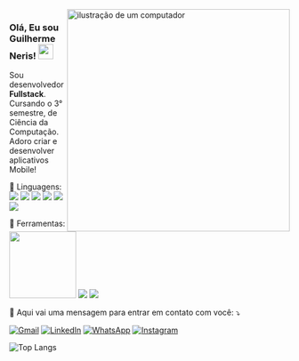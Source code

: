 <img src="https://raw.githubusercontent.com/MicaelliMedeiros/micaellimedeiros/master/image/computer-illustration.png" alt="ilustração de um computador" min-width="400px" max-width="400px" width="400px" align="right">

  ### Olá, Eu sou Guilherme Neris! <img src="https://raw.githubusercontent.com/aemmadi/aemmadi/master/wave.gif" width="27">
  Sou desenvolvedor <strong>Fullstack</strong>. Cursando o 3° semestre, de Ciência da Computação. Adoro criar e desenvolver aplicativos Mobile!

<p align="left">
   🦄 Linguagens: <img src="https://img.shields.io/badge/HTML5-E34F26?style=flat&logo=html5&logoColor=white">
                   <img src="https://img.shields.io/badge/CSS3-1572B6?style=flat&logo=css3&logoColor=white">
                   <img src="https://img.shields.io/badge/JavaScript-F7DF1E?style=flat&logo=javascript&logoColor=black">
                   <img src="https://img.shields.io/badge/TypeScript-3178C6?style=flat&logo=typescript&logoColor=white">
                   <img src="https://img.shields.io/badge/Node.js-339933?style=flat&logo=node.js&logoColor=white">
                   <img src="https://img.shields.io/badge/React-61DAFB?style=flat&logo=react&logoColor=black">
                    
</p>

<p align="left">
💼 Ferramentas:    <img src="https://img.shields.io/badge/Visual%20Studio%20Code-0078d7.svg?style=flat&logo=visual-studio-code&logoColor=white" width="120">
                  <img src="https://img.shields.io/badge/Windows-0078D6?style=flat&logo=windows&logoColor=white">
                  <img src="https://img.shields.io/badge/GitHub-181717?style=flat&logo=github&logoColor=white">
</p>

<p align="left">
  💌 Aqui vai uma mensagem para entrar em contato com você: ⤵️
</p>

<p align="left">
  <a href="#" title="Gmail">
  <img src="https://img.shields.io/badge/Gmail-EA4335?style=flat&logo=gmail&logoColor=white&link=guiatneris@gmail.com" alt="Gmail"/></a>
  <a href="#" title="LinkedIn">
  <img src="https://img.shields.io/badge/LinkedIn-0A66C2?style=flat&logo=linkedin&logoColor=white&link=https://www.linkedin.com/in/guiatneris/" alt="LinkedIn"/></a>
  <a href="#" title="WhatsApp">
  <img src="https://img.shields.io/badge/WhatsApp-25D366?style=flat&logo=whatsapp&logoColor=white&link=https://wa.me/13996650092" alt="WhatsApp"/></a>
  <a href="#" title="Instagram">
  <img src="https://img.shields.io/badge/-Instagram-DF0174?style=flat-square&labelColor=DF0174&logo=instagram&logoColor=white&link=https://www.instagram.com/nerisz_/" alt="Instagram"/></a>
</p>

![Top Langs](https://github-readme-stats.vercel.app/api/top-langs/?username=nerisz&layout=compact&theme=radical)

